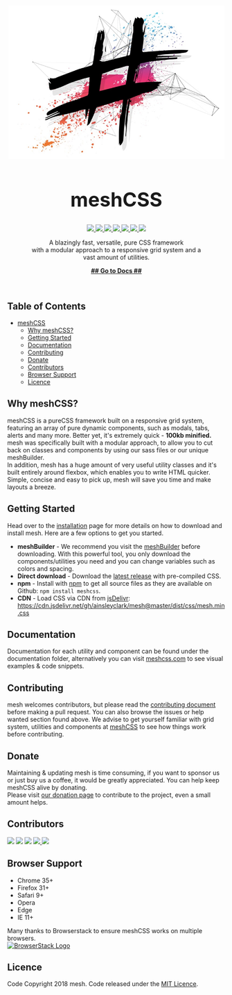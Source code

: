 <p align="center">
  <a href="https://www.meshcss.com">
    <img alt="mesh-logo" src="res/mesh-background-min.jpg" width="500">
  </a>
</p>

<h1 align="center" style="font-size: 3.2em">
  meshCSS
</h1>
<p align="center">
  <a href="https://bundlephobia.com/result?p=meshcss">
    <img src="https://img.shields.io/bundlephobia/min/meshcss.svg?label=minified&color=ff69b4">
  </a>
  <a href="https://www.codefactor.io/repository/github/ainsleyclark/mesh">
    <img src="https://www.codefactor.io/repository/github/ainsleyclark/mesh/badge">
  </a>
  <a href="https://discord.gg/geBW7CN">
    <img src="https://img.shields.io/discord/569873903237857300.svg?brightgreen">
  </a>
  <a href="https://snyk.io/test/github/ainsleyclark/mesh?targetFile=package.json">
    <img src="https://snyk.io/test/github/ainsleyclark/mesh/badge.svg?targetFile=package.json">
  </a>
  <a href="https://github.com/ainsleyclark/mesh/issues">
    <img src="https://img.shields.io/badge/contributions-welcome-brightgreen.svg?style=flat">
  </a>
  <a href="https://david-dm.org/ainsleyclark/mesh">
    <img src="https://david-dm.org/ainsleyclark/mesh.svg">
  </a>
  <a href="https://github.com/ainsleyclark/mesh/blob/master/LICENSE">
    <img src="https://img.shields.io/badge/license-MIT-blue.svg?style=flat-square">
  </a>
</p>

<p align="center">
  A blazingly fast, versatile, pure CSS framework <br>
  with a modular approach to a responsive grid system and a <br>
  vast amount of utilities.<br>
</p>

<p align="center">
  <a href="https://www.meshcss.com/"><strong>## Go to Docs ##</strong></a>
</p>

<br/>

<!-- START doctoc generated TOC please keep comment here to allow auto update -->
<!-- DON'T EDIT THIS SECTION, INSTEAD RE-RUN doctoc TO UPDATE -->

## Table of Contents
- [
  meshCSS
](#meshcss)
  - [Why meshCSS?](#why-meshcss)
  - [Getting Started](#getting-started)
  - [Documentation](#documentation)
  - [Contributing](#contributing)
  - [Donate](#donate)
  - [Contributors](#contributors)
  - [Browser Support](#browser-support)
  - [Licence](#licence)

<!-- END doctoc generated TOC please keep comment here to allow auto update -->

## Why meshCSS?

meshCSS is a pureCSS framework built on a responsive grid system, featuring an array of pure dynamic components, such as modals, tabs, alerts and many more. Better yet,
it's extremely quick - <strong>100kb minified.</strong><br />
mesh was specifically built with a modular approach, to allow you to cut back on classes and components by using our sass files or our unique meshBuilder.<br/>
In addition, mesh has a huge amount of very useful utility classes and it's built entirely around flexbox, which enables you to write HTML quicker.<br/>
Simple, concise and easy to pick up, mesh will save you time and make layouts a breeze.

## Getting Started

Head over to the [installation](https://meshcss.com/documentation/getting-started/installation) page for more details on how to download and install mesh. Here are a few options to get you started.

- **meshBuilder** - We recommend you visit the [meshBuilder](https://www.meshcss.com/builder) before downloading. With this powerful tool, you only download the components/utilities you need and you can change variables such as colors and spacing.
- **Direct download** - Download the [latest release](https://github.com/ainsleyclark/mesh/releases/latest) with pre-compiled CSS.
- **npm** - Install with [npm](https://npmjs.com) to get all source files as they are available on Github: ```npm install meshcss```.
- **CDN** - Load CSS via CDN from [jsDelivr](https://cdn.jsdelivr.net/gh/ainsleyclark/mesh@master/dist/css/mesh.min.css): https://cdn.jsdelivr.net/gh/ainsleyclark/mesh@master/dist/css/mesh.min.css


## Documentation

Documentation for each utility and component can be found under the documentation folder, alternatively you can visit [meshcss.com](https://www.meshcss.com) to see visual examples & code snippets.

## Contributing 

mesh welcomes contributors, but please read the [contributing document](CONTRIBUTING.md) before making a pull request. You can also browse the issues or help wanted section found above.
We advise to get yourself familiar with grid system, utilities and components at [meshCSS](https://www.meshcss.com) to see how things work before contributing.


## Donate
Maintaining & updating mesh is time consuming, if you want to sponsor us or just buy us a coffee, it would be greatly appreciated. You can help keep meshCSS alive by donating. 
<br>Please visit [our donation page](https://www.paypal.com/cgi-bin/webscr?cmd=_s-xclick&hosted_button_id=HEC5AZCBWH2B6&source=url) to contribute to the project, even a small amount helps.

## Contributors

<p float="left">
	<a href="https://github.com/ainsleyclark"><img src="https://avatars.githubusercontent.com/ainsleyclark" width="60px;"/></a>
	<a href="https://github.com/nicholsk18"><img src="https://avatars.githubusercontent.com/nicholsk18" width="60px;"/></a>
	<a href="https://github.com/Hazetheai"><img src="https://avatars.githubusercontent.com/Hazetheai" width="60px;"/></a>
	<a href="https://github.com/versustune"><img src="https://avatars.githubusercontent.com/versustune" width="60px;"/</a>
	<a href="https://github.com/kassuro"><img src="https://avatars.githubusercontent.com/kassuro" width="60px;"/></a>
</p>

## Browser Support

- Chrome 35+
- Firefox 31+
- Safari 9+
- Opera
- Edge
- IE 11+

Many thanks to Browserstack to ensure meshCSS works on multiple browsers.<br/>
<a href="https://www.browserstack.com/">
  <img alt="BrowserStack Logo" src="https://www.meshcss.com/assets/img/browserstack-logo.png" width="144">
</a>

## Licence
Code Copyright 2018 mesh. Code released under the [MIT Licence](LICENCE).

